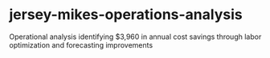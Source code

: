 # jersey-mikes-operations-analysis
Operational analysis identifying $3,960 in annual cost savings through labor optimization and forecasting improvements

